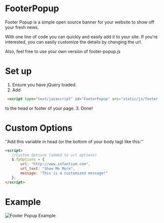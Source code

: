 FooterPopup
==========

Footer Popup is a simple open source banner for your website to show off your fresh news.

With one line of code you can quickly and easily add it to your site. If you're interested, you can easily customize the details by changing the url.

Also, feel free to use your own version of footer-popup.js


# Set up

1. Ensure you have jQuery loaded.
2. Add 
 ```html
  <script type="text/javascript" id="FooterPopup" src="static/js/footer-popup.js?bgcolor=#034760&color=#fff&position=footer" async="true"></script>
 ```
to the head or footer of your page.
3. Done!

# Custom Options

''Add this variable in head (or the bottom of your body tag) like this:''

 ```html
 <script>
    //Custom Options (added to url options)
    $.fpOptions = {
        url: "http://www.infantium.com",
        url_text: "Show Me More",
        message: "This is a customized message!"
    };
 </script>
 ```

# Example

![Footer Popup Example](https://infantiumdev.blob.core.windows.net/static/footer-popup.png)


